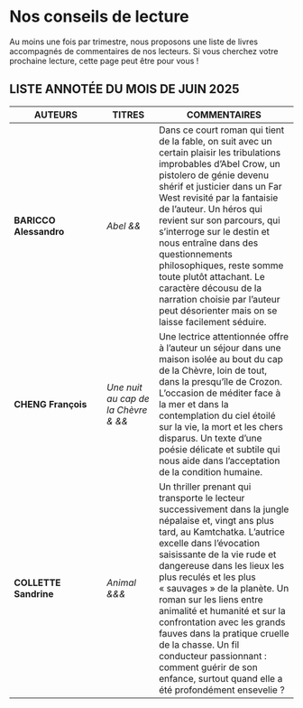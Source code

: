 # Nos conseils de lecture

Au moins une fois par trimestre, nous proposons une liste de livres accompagnés
de commentaires de nos lecteurs. Si vous cherchez votre prochaine lecture, cette
page peut être pour vous !

## LISTE ANNOTÉE DU MOIS DE JUIN 2025
<table>
<colgroup>
<col style="width: 32%" />
<col style="width: 18%" />
<col style="width: 48%" />
</colgroup>
<thead>
<tr class="header">
<th><strong>AUTEURS</strong></th>
<th><strong>TITRES</strong></th>
<th><strong>COMMENTAIRES</strong></th>
</tr>
</thead>
<tbody>
<tr>
<td><p><strong>BARICCO Alessandro</strong></p></td> <!-- nom de l'auteur -->
<td><p><em>Abel &amp;&amp;</em></p></td> <!-- titre et notation -->
<td>Dans ce court roman qui tient de la fable, on suit avec un certain plaisir les tribulations improbables d’Abel Crow, un pistolero de génie devenu shérif et justicier dans un Far West revisité par la fantaisie de l’auteur. Un héros qui revient sur son parcours, qui s’interroge sur le destin et nous entraîne dans des questionnements philosophiques, reste somme toute plutôt attachant. Le caractère décousu de la narration choisie par l’auteur peut désorienter mais on se laisse facilement séduire.</td> <!-- description -->
</tr>
<tr>
<td><p><strong>CHENG François</strong></p></td> <!-- nom de l'auteur -->
<td><p><em>Une nuit au cap de  la Chèvre &amp; &amp;&amp;</em></p></td> <!-- titre et notation -->
<td>Une lectrice attentionnée offre à l’auteur un séjour dans une maison isolée au bout du cap de la Chèvre, loin de tout, dans la presqu’île de Crozon. L’occasion de méditer face à la mer et dans la contemplation du ciel étoilé sur la vie, la mort et les chers disparus. Un texte d’une poésie délicate et subtile qui nous aide dans l’acceptation de la condition humaine. </td> <!-- description -->
</tr>
  <tr>
<td><p><strong>COLLETTE Sandrine</strong></p></td> <!-- nom de l'auteur -->
<td><p><em>Animal &amp;&amp;&amp</em></p></td> <!-- titre et notation -->
<td>Un thriller prenant qui transporte le lecteur successivement dans la jungle népalaise et, vingt ans plus tard, au Kamtchatka. L’autrice excelle dans l’évocation saisissante de la vie rude et dangereuse dans les lieux les plus reculés et les plus « sauvages » de la planète. Un roman sur les liens entre animalité et humanité et sur la confrontation avec les grands fauves dans la pratique cruelle de la chasse. Un fil conducteur passionnant : comment guérir de son enfance, surtout quand elle a été profondément ensevelie ?</td> <!-- description -->
</tr>
</tbody>
</table>
